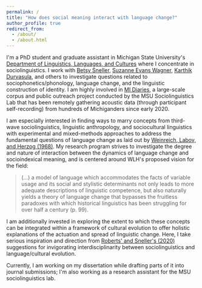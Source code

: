 ```yaml
---
permalink: /
title: "How does social meaning interact with language change?"
author_profile: true
redirect_from: 
  - /about/
  - /about.html
---
```


I'm a PhD student and graduate assistant in Michigan State University's [Department of Linguistics, Languages, and Cultures](https://lilac.msu.edu/linguistics/linguistics-graduate-student/) where I concentrate in sociolinguistics. I work with [Betsy Sneller](https://people.cal.msu.edu/sneller7/), [Suzanne Evans Wagner](https://people.cal.msu.edu/wagnersu/), [Karthik Durvasula](https://people.cal.msu.edu/durvasul/), and others to investigate questions related to sociophonetics/phonology, language change, and the linguistic construction of identity. I am highly involved in [MI Diaries](https://mi-diaries.org/), a large-scale corpus and public outreach project conducted by the MSU Sociolinguistics Lab that has been remotely gathering acoustic data (through participant self-recording) from hundreds of Michiganders since early 2020.

I am especially interested in finding ways to marry concepts from third-wave sociolinguistics, linguistic anthropology, and sociocultural linguistics with experimental and mixed-methods approaches to address the fundamental questions of language change as laid out by [Weinreich, Labov, and Herzog (1968)](https://lrc.la.utexas.edu/books/directions/5-weinreich). My research program strives to investigate the degree and nature of interaction between the dynamics of language change and socioindexical meaning, and is centered around WLH's proposed vision for the field:

> (...) a model of language which accommodates the facts of variable usage and its social and stylistic determinants not only leads to more adequate descriptions of linguistic competence, but also naturally yields a theory of language change that bypasses the fruitless paradoxes with which historical linguistics has been struggling for over half a century (p. 99).

I am additionally invested in exploring the extent to which these concepts can be integrated within a framework of cultural evolution to offer holistic explanations of the actuation and spread of linguistic change. Here, I take serious inspiration and direction from [Roberts' and Sneller's (2020)](https://brill.com/view/journals/ldc/10/2/article-p188_3.xml) suggestions for invigorating interdisciplinarity between sociolinguistics and language/cultural evolution.

Currently, I am working on my dissertation while drafting parts of it into journal submissions; I'm also working as a research assistant for the MSU sociolinguistics lab.
